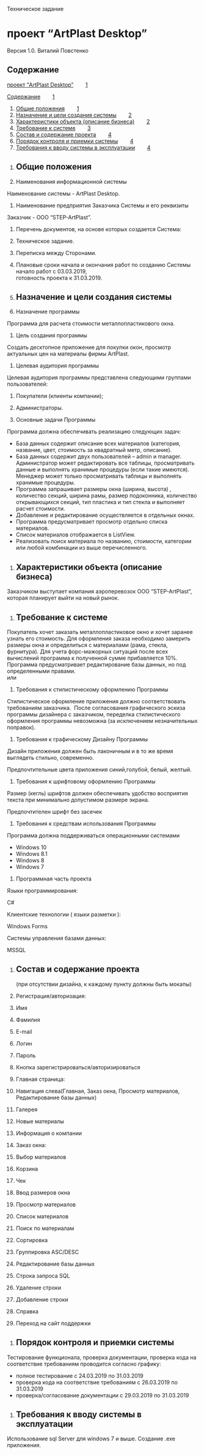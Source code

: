 <span class="c21">Техническое задание</span>

# <span>проект “</span><span class="c34">ArtPlast Desktop</span><span class="c12">”</span>

<span class="c20">Версия 1.0.</span><span class="c20"> </span><span class="c11">Виталий Повстенко</span>

<span class="c22 c20"></span>

## <span>Содержание</span>

<span class="c30">[проект “ArtPlast Desktop”](#h.z0a8r4ulqlxp)</span><span class="c30">        </span><span class="c30">[1](#h.z0a8r4ulqlxp)</span>

<span>[Содержание](#h.diinxeg6s3xa)</span><span>        </span><span>[1](#h.diinxeg6s3xa)</span>

1.  <span>[Общие положения](#h.7ss4vei9yf1e)</span><span>        </span><span>[1](#h.7ss4vei9yf1e)</span>
2.  <span>[Назначение и цели создания системы](#h.b3lnevhqjczc)</span><span>        </span><span>[2](#h.b3lnevhqjczc)</span>
3.  <span>[Характеристики объекта (описание бизнеса)](#h.1i9ilrmz8jm)</span><span>        </span><span>[2](#h.1i9ilrmz8jm)</span>
4.  <span>[Требование к системе](#h.m0aaqpspf99d)</span><span>        </span><span>[3](#h.m0aaqpspf99d)</span>
5.  <span>[Состав и содержание проекта](#h.kd5u7dlmjqq3)</span><span>        </span><span>[4](#h.kd5u7dlmjqq3)</span>
6.  <span>[Порядок контроля и приемки системы](#h.aq1t4ce1uqx4)</span><span>        </span><span>[4](#h.aq1t4ce1uqx4)</span>
7.  <span>[Требования к вводу системы в эксплуатации](#h.m6lehlilshby)</span><span>        </span><span>[4](#h.m6lehlilshby)</span>

<span class="c18 c22"></span>

<span class="c7"></span>

1.  ## <span class="c15">Общие положения</span>

1.  <span class="c7">Наименования информационной системы</span>

<span class="c7">Наименование системы - ArtPlast Desktop.</span>

1.  <span class="c7">Наименование предприятия Заказчика Системы и его реквизиты</span>

<span class="c7">Заказчик - ООО “STEP-ArtPlast”.</span>

1.  <span class="c7">Перечень документов, на основе которых создается Система:</span>

1.  <span class="c7">Техническое задание.</span>
2.  <span class="c7">Переписка между Сторонами.</span>

1.  <span class="c7">Плановые сроки начала и окончания работ по созданию Системы  
    начало работ с 03.03.2019,  
    готовность проекта к 31.03.2019.</span>

1.  ## <span class="c15">Назначение и цели создания системы</span>

1.  <span class="c7">Назначение программы</span>

<span class="c16 c26">Программа для расчета стоимости металлопластикового окна</span><span>.</span>

1.  <span class="c7">Цель создания программы</span>

<span class="c7">Создать десктопное приложение для покупки окон, просмотр актуальных цен на материалы фирмы ArtPlast.</span>

1.  <span class="c7">Целевая аудитория программы</span>

<span class="c7">Целевая аудитория программы представлена следующими группами пользователей:</span>

1.  <span class="c7">Покупатели (клиенты компании);</span>
2.  <span class="c7">Администраторы.</span>

1.  <span class="c7">Основные задачи Программы</span>

<span class="c7">Программа должна обеспечивать реализацию следующих задач:</span>

<span class="c7"></span>

*   <span class="c3">База данных содержит описание всех материалов (категория, название, цвет, стоимость за квадратный метр, описание).</span>
*   <span class="c3">База данных содержит двух пользователей – admin и manager. Администратор может редактировать все таблицы, просматривать данные и выполнять хранимые процедуры (если такие имеются). Менеджер может только просматривать таблицы и выполнять хранимые процедуры.</span>
*   <span class="c3">Программа запрашивает размеры окна (ширина, высота) , количество секций, ширина рамы, размер подоконника, количество открывающихся секций, тип пластика и тип стекла и выполняет расчет стоимости.</span>
*   <span class="c3">Добавление и редактирование осуществляется в отдельных окнах.</span>
*   <span class="c3">Программа предусматривает просмотр отдельно списка материалов.</span>
*   <span class="c3">Список материалов отображается в ListView.</span>
*   <span class="c16">Реализовать поиск материала по названию, стоимости, категории или любой комбинации из выше перечисленного.</span>

<span class="c7"></span>

<span class="c7"></span>

1.  ## <span class="c15">Характеристики объекта (описание бизнеса)</span>

<span class="c7">Заказчиком выступает компания аэроперевозок ООО “STEP-ArtPlast”, которая планирует выйти на новый рынок.</span>

<span class="c7"></span>

1.  ## <span class="c15">Требование к системе</span>

<span class="c16 c26">Покупатель хочет заказать металлопластиковое окно и хочет заранее узнать его стоимость. Для оформления заказа необходимо замерить размеры окна и определиться с материалами (рама, стекла, фурнитура). Для учета форс-мажорных ситуаций после всех вычислений программа к полученной сумме прибавляется 10%. Программа предусматривает редактирование базы данных, но под определенными правами.</span><span class="c7">  
или</span>

1.  <span class="c7">Требования к стилистическому оформлению Программы  </span>

<span class="c7">Стилистическое оформление приложения должно соответствовать требованиям заказчика.  После согласования графического эскиза программы дизайнера с заказчиком, переделка стилистического оформления программы невозможна (за исключением незначительных поправок).</span>

1.  <span class="c7">Требования к графическому Дизайну Программы</span>

<span class="c7">Дизайн приложения должен быть лаконичным и в то же время выглядеть стильно, современно.</span>

<span class="c7">Предпочтительные цвета приложения синий,голубой, белый, желтый.</span>

1.  <span class="c7">Требования к шрифтовому оформлению Программы</span>

<span class="c7">Размер (кегль) шрифтов должен обеспечивать удобство восприятия текста при минимально допустимом размере экрана.</span>

<span class="c7">Предпочтителен шрифт без засечек</span>

1.  <span class="c7">Требования к средствам использования Программы</span>

<span class="c7">Программа должна поддерживаться операционными системами</span>

*   <span class="c7">Windows 10</span>
*   <span class="c7">Windows 8.1</span>
*   <span class="c7">Windows 8</span>
*   <span class="c7">Windows 7</span>

1.  <span class="c7">Программная часть проекта</span>

<span class="c7">Языки программирования:</span>

<span class="c7">C#</span>

<span class="c7">Клиентские технологии ( языки разметки ):</span>

<span class="c7">Windows Forms</span>

<span class="c7">Системы управления базами данных:</span>

<span>MSSQL</span>

1.  ## <span class="c18">Состав и содержание проекта  
    </span><span class="c22 c24">(при отсутствии дизайна, к каждому пункту должны быть мокапы)</span>

1.  <span class="c7">Регистрация/авторизация:</span>

1.  <span class="c7">Имя</span>
2.  <span class="c7">Фамилия</span>
3.  <span class="c7">E-mail</span>
4.  <span class="c7">Логин</span>
5.  <span class="c7">Пароль</span>
6.  <span class="c7">Кнопка зарегистрироваться/авторизироваться</span>

1.  <span class="c7">Главная страница:</span>

1.  <span class="c7">Навигация слева(Главная, Заказ окна, Просмотр материалов, Редактирование базы данных)</span>
2.  <span class="c7">Галерея</span>
3.  <span class="c7">Новые материалы</span>
4.  <span class="c7">Информация о компании</span>

1.  <span class="c7">Заказ окна:</span>

1.  <span class="c7">Выбор материалов</span>
2.  <span class="c7">Корзина</span>
3.  <span class="c7">Чек</span>
4.  <span class="c7">Ввод размеров окна</span>

1.  <span class="c7">Просмотр материалов</span>

1.  <span class="c7">Список материалов</span>
2.  <span class="c7">Поиск по материалам</span>
3.  <span class="c7">Сортировка</span>
4.  <span class="c7">Группировка ASC/DESC</span>

1.  <span class="c7">Редактирование базы данных</span>

1.  <span class="c7">Строка запроса SQL</span>
2.  <span class="c7">Удаление строки</span>
3.  <span class="c7">Добавление строки</span>

1.  <span class="c7">Справка</span>

1.  <span class="c7">Переход на сайт поддержки</span>

<span class="c7"></span>

1.  ## <span class="c15">Порядок контроля и приемки системы</span>

<span class="c7">Тестирование функционала, проверка документации, проверка кода на соответствие требованиям проводится согласно графику:</span>

*   <span class="c7">полное тестирование с 24.03.2019 по 31.03.2019</span>
*   <span class="c7">проверка кода на соответствие требованиям с 26.03.2019 по 31.03.2019</span>
*   <span class="c7">проверка/согласование документации с 29.03.2019 по 31.03.2019</span>

<span class="c7"></span>

1.  ## <span class="c15">Требования к вводу системы в эксплуатации</span>

<span class="c7">Использование sql Server для windows 7 и выше. Создание .exe приложения.</span>

<span class="c7"></span>

<span class="c7"></span>
